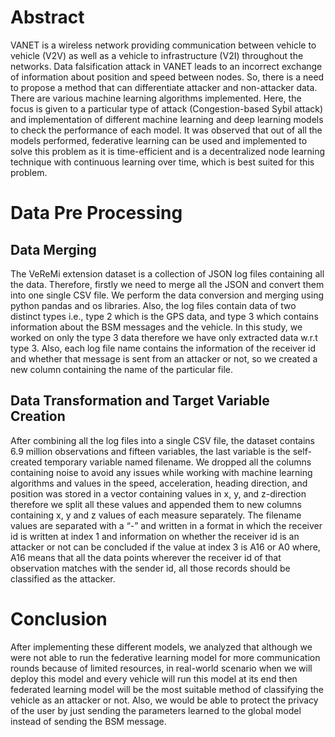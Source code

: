 # Abstract
VANET is a wireless network providing communication between vehicle to vehicle (V2V) as well as a vehicle to infrastructure (V2I) throughout the networks. 
Data falsification attack in VANET leads to an incorrect exchange of information about position and speed between nodes. 
So, there is a need to propose a method that can differentiate attacker and non-attacker data. There are various machine learning algorithms implemented. 
Here, the focus is given to a particular type of attack (Congestion-based Sybil attack) and implementation of different machine learning and deep learning models to check the performance of each model.
It was observed that out of all the models performed, federative learning can be used and implemented to solve this problem as it is time-efficient and is a decentralized node learning technique with continuous learning over time, which is best suited for this problem.

# Data Pre Processing
## Data Merging
The VeReMi extension dataset is a collection of JSON log files containing all the data. Therefore, firstly we need to merge all the JSON and convert them into one single CSV file. We perform the data conversion and merging using python pandas and os libraries. Also, the log files contain data of two distinct types i.e., type 2 which is the GPS data, and type 3 which contains information about the BSM messages and the vehicle. In this study, we worked on only the type 3 data therefore we have only extracted data w.r.t type 3. Also, each log file name contains the information of the receiver id and whether that message is sent from an attacker or not, so we created a new column containing the name of the particular file.
## Data Transformation and Target Variable Creation
After combining all the log files into a single CSV file, the dataset contains 6.9 million observations and fifteen variables, the last variable is the self-created temporary variable named filename. We dropped all the columns containing noise to avoid any issues while working with machine learning algorithms and values in the speed, acceleration, heading direction, and position was stored in a vector containing values in x, y, and z-direction therefore we split all these values and appended them to new columns containing x, y and z values of each measure separately. The filename values are separated with a “-” and written in a format in which the receiver id is written at index 1 and information on whether the receiver id is an attacker or not can be concluded if the value at index 3 is A16 or A0 where, A16 means that all the data points wherever the receiver id of that observation matches with the sender id, all those records should be classified as the attacker.

# Conclusion
After implementing these different models, we analyzed that although we were not able to run the federative learning model for more communication rounds because of limited resources, in real-world scenario when we will deploy this model and every vehicle will run this model at its end then federated learning model will be the most suitable method of classifying the vehicle as an attacker or not. Also, we would be able to protect the privacy of the user by just sending the parameters learned to the global model instead of sending the BSM message.
